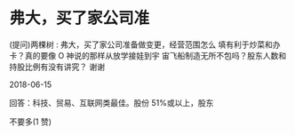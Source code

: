 # 弗大，买了家公司准

(提问)两棵树 : 弗大，买了家公司准备做变更，经营范围怎么 填有利于炒菜和办卡？真的要像 O 神说的那样从放学接娃到宇 宙飞船制造无所不包吗？股东人数和持股比例有没有讲究？ 谢谢

2018-06-15

回答：科技、贸易、互联网类最佳。股份 51%或以上，股东

不要多(1 赞)